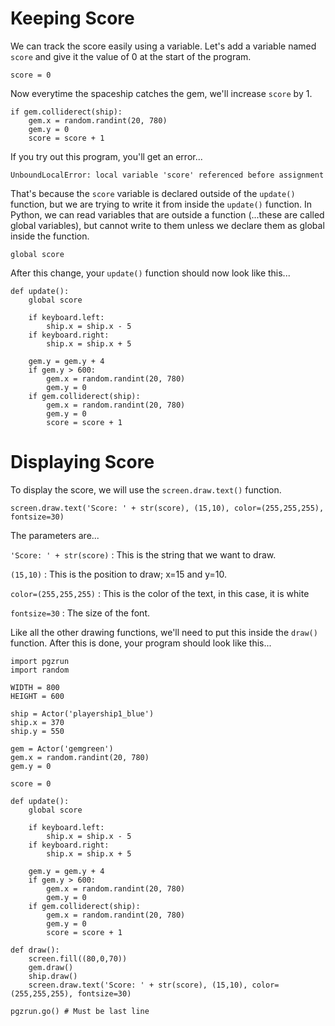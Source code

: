 Keeping Score
===
We can track the score easily using a variable. Let's add a variable named ```score``` and give it the value of 0 at the start of the program.

```
score = 0
```

Now everytime the spaceship catches the gem, we'll increase ```score``` by 1.

```
if gem.colliderect(ship):
    gem.x = random.randint(20, 780)
    gem.y = 0
    score = score + 1
```

If you try out this program, you'll get an error...

```
UnboundLocalError: local variable 'score' referenced before assignment
```

That's because the ```score``` variable is declared outside of the ```update()``` function, but we are trying to write it from inside the ```update()``` function. In Python, we can read variables that are outside a function (...these are called global variables), but cannot write to them unless we declare them as global inside the function.

```
global score
```

After this change, your ```update()``` function should now look like this...

```
def update():
    global score
    
    if keyboard.left:
        ship.x = ship.x - 5
    if keyboard.right:
        ship.x = ship.x + 5

    gem.y = gem.y + 4
    if gem.y > 600:
        gem.x = random.randint(20, 780)
        gem.y = 0
    if gem.colliderect(ship):
        gem.x = random.randint(20, 780)
        gem.y = 0
        score = score + 1
```

Displaying Score
===
To display the score, we will use the ```screen.draw.text()``` function.

```
screen.draw.text('Score: ' + str(score), (15,10), color=(255,255,255), fontsize=30)
```

The parameters are...

```'Score: ' + str(score)``` : This is the string that we want to draw.

```(15,10)``` : This is the position to draw; x=15 and y=10.

```color=(255,255,255)``` : This is the color of the text, in this case, it is white

```fontsize=30``` : The size of the font.

Like all the other drawing functions, we'll need to put this inside the ```draw()``` function. After this is done, your program should look like this...

```
import pgzrun
import random

WIDTH = 800
HEIGHT = 600

ship = Actor('playership1_blue')
ship.x = 370
ship.y = 550

gem = Actor('gemgreen')
gem.x = random.randint(20, 780)
gem.y = 0

score = 0

def update():
    global score

    if keyboard.left:
        ship.x = ship.x - 5
    if keyboard.right:
        ship.x = ship.x + 5

    gem.y = gem.y + 4
    if gem.y > 600:
        gem.x = random.randint(20, 780)
        gem.y = 0
    if gem.colliderect(ship):
        gem.x = random.randint(20, 780)
        gem.y = 0
        score = score + 1

def draw():
    screen.fill((80,0,70))
    gem.draw()
    ship.draw()
    screen.draw.text('Score: ' + str(score), (15,10), color=(255,255,255), fontsize=30)

pgzrun.go() # Must be last line

```
